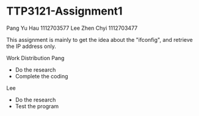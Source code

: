 # TTP3121-Assignment1

Pang Yu Hau 1112703577
Lee Zhen Chyi 1112703477

This assignment is mainly to get the idea about the "ifconfig", and retrieve the IP address only.

Work Distribution
Pang
- Do the research
- Complete the coding

Lee
- Do the research
- Test the program
